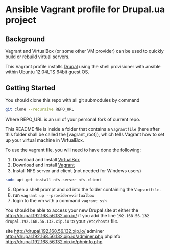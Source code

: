 # Ansible Vagrant profile for Drupal.ua project

## Background

Vagrant and VirtualBox (or some other VM provider) can be used to quickly build or rebuild virtual servers.

This Vagrant profile installs [Drupal](https://drupal.org/) using the shell provisioner 
with ansible within Ubuntu 12.04LTS 64bit guest OS.

## Getting Started

You should clone this repo with all git submodules by command
```sh
git clone --recursive REPO_URL
```

Where REPO_URL is an url of your personal fork of current repo.

This README file is inside a folder that contains a `Vagrantfile` 
(here after this folder shall be called the [vagrant_root]), 
which tells Vagrant how to set up your virtual machine in VirtualBox.

To use the vagrant file, you will need to have done the following:

  1. Download and Install [VirtualBox](https://www.virtualbox.org/wiki/Downloads)
  2. Download and Install [Vagrant](http://downloads.vagrantup.com/)
  3. Install NFS server and client (not needed for Windows users)
  ```sh
  sudo apt-get install nfs-server nfs-client
  ```
  5. Open a shell prompt and cd into the folder containing the `Vagrantfile`.
  6. run ```vagrant up --provider=virtualbox```
  7. login to the vm with a command ```vagrant ssh```


You should be able to access your new Drupal site at either the  
http://drupal.192.168.56.132.xip.io/ if you add the line `192.168.56.132  drupal.192.168.56.132.xip.io` to your `/etc/hosts` file.

 site http://drupal.192.168.56.132.xip.io/
 adminer http://drupal.192.168.56.132.xip.io/adminer.php
 phpinfo http://drupal.192.168.56.132.xip.io/phpinfo.php
